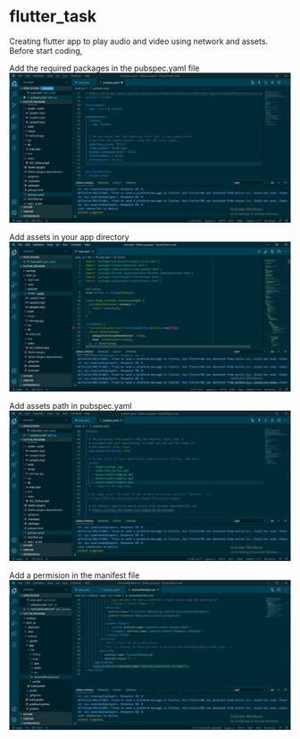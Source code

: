 # flutter_task
Creating flutter app to play audio and video using network and assets. Before start coding, 

Add the required packages in the pubspec.yaml file
![](ss/f1.jpg)

Add assets in your app directory
![](ss/f0.jpg)

Add  assets path in pubspec.yaml 
![](ss/f2.jpg)

Add a permision in the manifest file
![](ss/f3.jpg)
